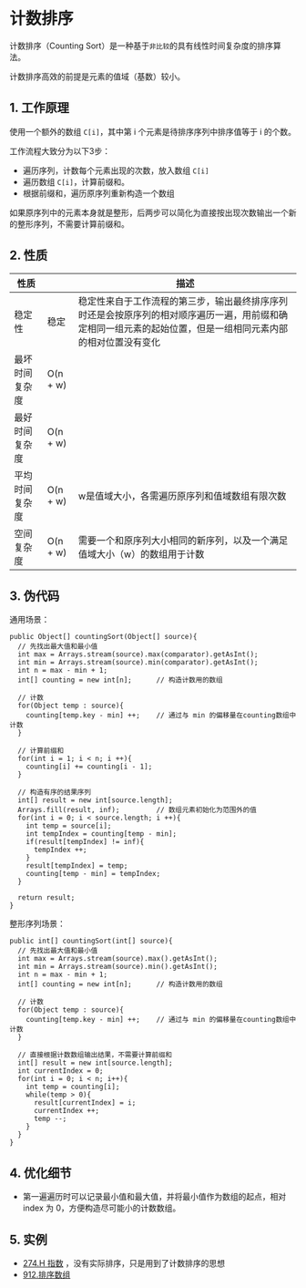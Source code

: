 # 计数排序
计数排序（Counting Sort）是一种基于`非比较`的具有线性时间复杂度的排序算法。

计数排序高效的前提是元素的值域（基数）较小。

## 1. 工作原理
使用一个额外的数组 `C[i]`，其中第 i 个元素是待排序序列中排序值等于 i 的个数。

工作流程大致分为以下3步：
* 遍历序列，计数每个元素出现的次数，放入数组 `C[i]`
* 遍历数组 `C[i]`，计算前缀和。
* 根据前缀和，遍历原序列重新构造一个数组

如果原序列中的元素本身就是整形，后两步可以简化为直接按出现次数输出一个新的整形序列，不需要计算前缀和。

## 2. 性质
|性质||描述|
|---|---|---|
|稳定性|稳定|稳定性来自于工作流程的第三步，输出最终排序序列时还是会按原序列的相对顺序遍历一遍，用前缀和确定相同一组元素的起始位置，但是一组相同元素内部的相对位置没有变化|
|最坏时间复杂度|O(n + w)||
|最好时间复杂度|O(n + w)||
|平均时间复杂度|O(n + w)|w是值域大小，各需遍历原序列和值域数组有限次数|
|空间复杂度|O(n + w)|需要一个和原序列大小相同的新序列，以及一个满足值域大小（w）的数组用于计数|

## 3. 伪代码
通用场景：
```
public Object[] countingSort(Object[] source){
  // 先找出最大值和最小值
  int max = Arrays.stream(source).max(comparator).getAsInt();
  int min = Arrays.stream(source).min(comparator).getAsInt();
  int n = max - min + 1;
  int[] counting = new int[n];      // 构造计数用的数组
  
  // 计数
  for(Object temp : source){
    counting[temp.key - min] ++;    // 通过与 min 的偏移量在counting数组中计数
  }
  
  // 计算前缀和
  for(int i = 1; i < n; i ++){
    counting[i] += counting[i - 1];
  }
  
  // 构造有序的结果序列
  int[] result = new int[source.length];
  Arrays.fill(result, inf);         // 数组元素初始化为范围外的值
  for(int i = 0; i < source.length; i ++){
    int temp = source[i];
    int tempIndex = counting[temp - min];
    if(result[tempIndex] != inf){
      tempIndex ++;
    }
    result[tempIndex] = temp;
    counting[temp - min] = tempIndex;
  }
  
  return result;
}
```

整形序列场景：
```
public int[] countingSort(int[] source){
  // 先找出最大值和最小值
  int max = Arrays.stream(source).max().getAsInt();
  int min = Arrays.stream(source).min().getAsInt();
  int n = max - min + 1;
  int[] counting = new int[n];      // 构造计数用的数组
  
  // 计数
  for(Object temp : source){
    counting[temp.key - min] ++;    // 通过与 min 的偏移量在counting数组中计数
  }
  
  // 直接根据计数数组输出结果，不需要计算前缀和
  int[] result = new int[source.length];
  int currentIndex = 0;
  for(int i = 0; i < n; i++){
    int temp = counting[i];
    while(temp > 0){
      result[currentIndex] = i;
      currentIndex ++;
      temp --;
    }
  }
}
```

## 4. 优化细节
* 第一遍遍历时可以记录最小值和最大值，并将最小值作为数组的起点，相对 index 为 0，方便构造尽可能小的计数数组。

## 5. 实例
* [274.H 指数](https://leetcode-cn.com/problems/h-index/) ，没有实际排序，只是用到了计数排序的思想
* [912.排序数组](https://leetcode-cn.com/problems/sort-an-array/)
